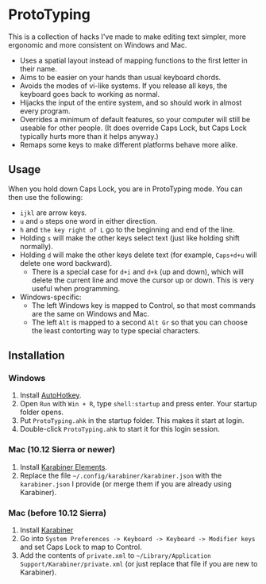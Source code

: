 # ProtoTyping

This is a collection of hacks I've made to make editing text simpler, more ergonomic and more consistent on Windows and Mac.

* Uses a spatial layout instead of mapping functions to the first letter in their name.
* Aims to be easier on your hands than usual keyboard chords.
* Avoids the modes of vi-like systems. If you release all keys, the keyboard goes back to working as normal.
* Hijacks the input of the entire system, and so should work in almost every program.
* Overrides a minimum of default features, so your computer will still be useable for other people. (It does override Caps Lock, but Caps Lock typically hurts more than it helps anyway.)
* Remaps some keys to make different platforms behave more alike.

## Usage

When you hold down Caps Lock, you are in ProtoTyping mode. You can then use the following:

* `ijkl` are arrow keys.
* `u` and `o` steps one word in either direction.
* `h` and `the key right of L` go to the beginning and end of the line.
* Holding `s` will make the other keys select text (just like holding shift normally).
* Holding `d` will make the other keys delete text (for example, `Caps+d+u` will delete one word backward).
	* There is a special case for `d+i` and `d+k` (up and down), which will delete the current line and move the cursor up or down. This is very useful when programming.
* Windows-specific:
	* The left Windows key is mapped to Control, so that most commands are the same on Windows and Mac.
	* The left `Alt` is mapped to a second `Alt Gr` so that you can choose the least contorting way to type special characters.

## Installation

### Windows

1. Install [AutoHotkey](https://www.autohotkey.com).
2. Open `Run` with `Win + R`, type `shell:startup` and press enter. Your startup folder opens.
3. Put `ProtoTyping.ahk` in the startup folder. This makes it start at login.
4. Double-click `ProtoTyping.ahk` to start it for this login session.

### Mac (10.12 Sierra or newer)

1. Install [Karabiner Elements](https://github.com/tekezo/Karabiner-Elements/blob/master/README.md).
2. Replace the file `~/.config/karabiner/karabiner.json` with the `karabiner.json` I provide (or merge them if you are already using Karabiner).

### Mac (before 10.12 Sierra)

1. Install [Karabiner](https://pqrs.org/osx/karabiner/)
2. Go into `System Preferences -> Keyboard -> Keyboard -> Modifier keys` and set Caps Lock to map to Control.
3. Add the contents of `private.xml` to `~/Library/Application Support/Karabiner/private.xml` (or just replace that file if you are new to Karabiner).
